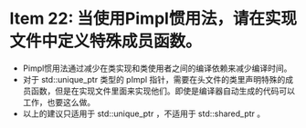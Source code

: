 # Item 22: 当使用Pimpl惯用法，请在实现文件中定义特殊成员函数。

- Pimpl惯⽤法通过减少在类实现和类使⽤者之间的编译依赖来减少编译时间。
- 对于 std::unique_ptr 类型的 pImpl 指针，需要在头⽂件的类⾥声明特殊的成员函数，但是在实现⽂件⾥⾯来实现他们。即使是编译器⾃动⽣成的代码可以⼯作，也要这么做。
- 以上的建议只适⽤于 std::unique_ptr ，不适⽤于 std::shared_ptr 。

